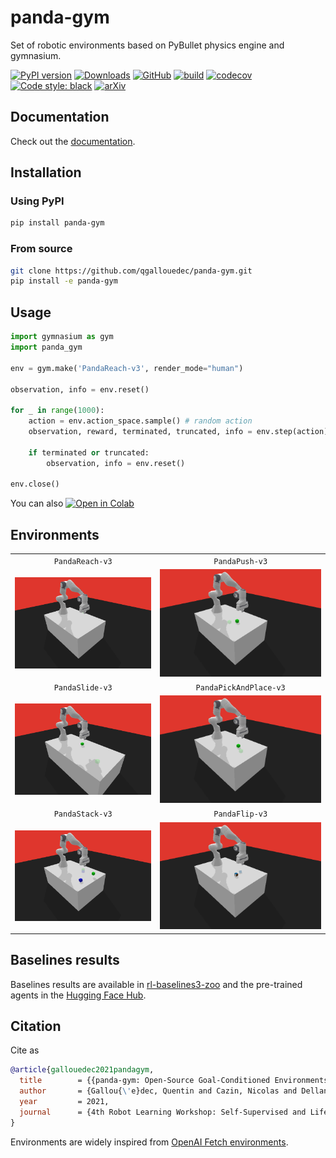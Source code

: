 # panda-gym

Set of robotic environments based on PyBullet physics engine and gymnasium.

[![PyPI version](https://img.shields.io/pypi/v/panda-gym.svg?logo=pypi&logoColor=FFE873)](https://pypi.org/project/panda-gym/)
[![Downloads](https://static.pepy.tech/badge/panda-gym)](https://pepy.tech/project/panda-gym)
[![GitHub](https://img.shields.io/github/license/qgallouedec/panda-gym.svg)](LICENSE.txt)
[![build](https://github.com/qgallouedec/panda-gym/actions/workflows/build.yml/badge.svg?branch=master)](https://github.com/qgallouedec/panda-gym/actions/workflows/build.yml)
[![codecov](https://codecov.io/gh/qgallouedec/panda-gym/branch/master/graph/badge.svg?token=pv0VdsXByP)](https://codecov.io/gh/qgallouedec/panda-gym)
[![Code style: black](https://img.shields.io/badge/code%20style-black-000000.svg)](https://github.com/psf/black)
[![arXiv](https://img.shields.io/badge/cs.LG-arXiv%3A2106.13687-B31B1B.svg)](https://arxiv.org/abs/2106.13687)

## Documentation

Check out the [documentation](https://panda-gym.readthedocs.io/en/latest/).

## Installation

### Using PyPI

```bash
pip install panda-gym
```

### From source

```bash
git clone https://github.com/qgallouedec/panda-gym.git
pip install -e panda-gym
```

## Usage

```python
import gymnasium as gym
import panda_gym

env = gym.make('PandaReach-v3', render_mode="human")

observation, info = env.reset()

for _ in range(1000):
    action = env.action_space.sample() # random action
    observation, reward, terminated, truncated, info = env.step(action)

    if terminated or truncated:
        observation, info = env.reset()

env.close()
```

You can also [![Open in Colab](https://colab.research.google.com/assets/colab-badge.svg)](https://colab.research.google.com/github/qgallouedec/panda-gym/blob/master/examples/PickAndPlace.ipynb)

## Environments

|                                  |                                                |
| :------------------------------: | :--------------------------------------------: |
|         `PandaReach-v3`          |                 `PandaPush-v3`                 |
| ![PandaReach-v3](docs/_static/img/reach.png) |         ![PandaPush-v3](docs/_static/img/push.png)         |
|         `PandaSlide-v3`          |             `PandaPickAndPlace-v3`             |
| ![PandaSlide-v3](docs/_static/img/slide.png) | ![PandaPickAndPlace-v3](docs/_static/img/pickandplace.png) |
|         `PandaStack-v3`          |              `PandaFlip-v3`                    |
| ![PandaStack-v3](docs/_static/img/stack.png) | ![PandaFlip-v3](docs/_static/img/flip.png) |

## Baselines results

Baselines results are available in [rl-baselines3-zoo](https://github.com/DLR-RM/rl-baselines3-zoo) and the pre-trained agents in the [Hugging Face Hub](https://huggingface.co/sb3).

## Citation

Cite as

```bib
@article{gallouedec2021pandagym,
  title        = {{panda-gym: Open-Source Goal-Conditioned Environments for Robotic Learning}},
  author       = {Gallou{\'e}dec, Quentin and Cazin, Nicolas and Dellandr{\'e}a, Emmanuel and Chen, Liming},
  year         = 2021,
  journal      = {4th Robot Learning Workshop: Self-Supervised and Lifelong Learning at NeurIPS},
}
```

Environments are widely inspired from [OpenAI Fetch environments](https://openai.com/blog/ingredients-for-robotics-research/). 
